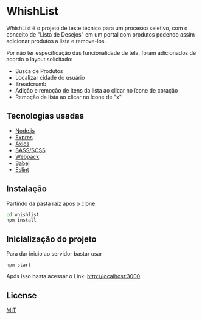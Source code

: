 # WhishList

WhishList é o projeto de teste técnico para um processo seletivo, com o conceito de "Lista de Desejos" em um portal com produtos podendo assim adicionar produtos a lista e remove-los.

Por não ter especificação das funcionalidade de tela, foram adicionados de acordo o layout solicitado:
- Busca de Produtos
- Localizar cidade do usuário
- Breadcrumb 
- Adição e remoção de itens da lista ao clicar no ícone de coração
- Remoção da lista ao clicar no ícone de "x"

## Tecnologias usadas

- [Node.js](https://nodejs.org/)
- [Expres](https://expressjs.com/pt-br/)
- [Axios](https://github.com/axios/axios)
- [SASS/SCSS](https://sass-lang.com)
- [Webpack](https://webpack.js.org/)
- [Babel](https://babeljs.io/)
- [Eslint](https://eslint.org/)

## Instalação

Partindo da pasta raiz após o clone.

```bash
cd whishlist
npm install
```

## Inicialização do projeto

Para dar inicio ao servidor bastar usar

```node
npm start
```

Após isso basta acessar o Link: [http://localhost:3000](http://localhost:3000)

## License
[MIT](https://choosealicense.com/licenses/mit/)
